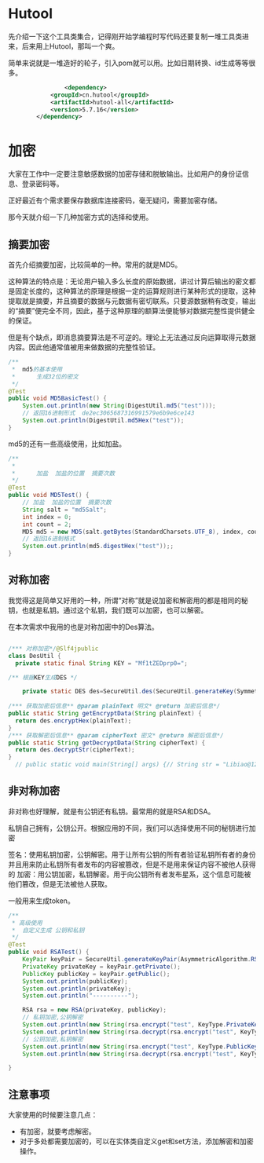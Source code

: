 # Hutool

先介绍一下这个工具类集合，记得刚开始学编程时写代码还要复制一堆工具类进来，后来用上Hutool，那叫一个爽。

简单来说就是一堆造好的轮子，引入pom就可以用。比如日期转换、id生成等等很多。

```xml
				<dependency>
            <groupId>cn.hutool</groupId>
            <artifactId>hutool-all</artifactId>
            <version>5.7.16</version>
        </dependency>
```



# 加密

大家在工作中一定要注意敏感数据的加密存储和脱敏输出。比如用户的身份证信息、登录密码等。

正好最近有个需求要保存数据库连接密码，毫无疑问，需要加密存储。

那今天就介绍一下几种加密方式的选择和使用。

## 摘要加密

首先介绍摘要加密，比较简单的一种。常用的就是MD5。

这种算法的特点是：无论用户输入多么长度的原始数据，讲过计算后输出的密文都是固定长度的，这种算法的原理是根据一定的运算规则进行某种形式的提取，这种提取就是摘要，并且摘要的数据与元数据有密切联系。只要源数据稍有改变，输出的“摘要”便完全不同，因此，基于这种原理的额算法便能够对数据完整性提供健全的保证。

但是有个缺点，即消息摘要算法是不可逆的。理论上无法通过反向运算取得元数据内容。因此他通常值被用来做数据的完整性验证。

```java
/**
 *  md5的基本使用
 *      生成32位的密文
 */
@Test
public void MD5BasicTest() {
    System.out.println(new String(DigestUtil.md5("test")));
    // 返回16进制形式  de2ec3065687316991579e6b9e6ce143
    System.out.println(DigestUtil.md5Hex("test"));
}

```

md5的还有一些高级使用，比如加盐。

```java
/**
 *  
 *      加盐  加盐的位置  摘要次数
 */
@Test
public void MD5Test() {
    // 加盐  加盐的位置  摘要次数
    String salt = "md5Salt";
    int index = 0;
    int count = 2;
    MD5 md5 = new MD5(salt.getBytes(StandardCharsets.UTF_8), index, count);
    // 返回16进制格式
    System.out.println(md5.digestHex("test"));;
}

```

## 对称加密

我觉得这是简单又好用的一种，所谓“对称”就是说加密和解密用的都是相同的秘钥，也就是私钥。通过这个私钥，我们既可以加密，也可以解密。

在本次需求中我用的也是对称加密中的Des算法。

```java

/*** 对称加密*/@Slf4jpublic 
class DesUtil {
  private static final String KEY = "Mf1tZEDprp0=";

/** 根据KEY生成DES */

	private static DES des=SecureUtil.des(SecureUtil.generateKey(SymmetricAlgorithm.DES.getValue(),KEY.getBytes()).getEncoded()); 
  
/*** 获取加密后信息** @param plainText 明文* @return 加密后信息*/
public static String getEncryptData(String plainText) {
  return des.encryptHex(plainText);
}
/*** 获取解密后信息** @param cipherText 密文* @return 解密后信息*/
public static String getDecryptData(String cipherText) {
  return des.decryptStr(cipherText);
}
  // public static void main(String[] args) {// String str = "Libiao@123";// String EncryptStr = getEncryptData(str);// log.info("加密后数据为,EncryptStr:{}",EncryptStr);// log.info("解密后数据为,str:{}",getDecryptData(EncryptStr));// }}
```

## 非对称加密

非对称也好理解，就是有公钥还有私钥。最常用的就是RSA和DSA。

私钥自己拥有，公钥公开。根据应用的不同，我们可以选择使用不同的秘钥进行加密

签名：使用私钥加密，公钥解密。用于让所有公钥的所有者验证私钥所有者的身份并且用来防止私钥所有者发布的内容被篡改，但是不是用来保证内容不被他人获得的
加密：用公钥加密，私钥解密。用于向公钥所有者发布星系，这个信息可能被他们篡改，但是无法被他人获取。

一般用来生成token。

```java
/**
 * 高级使用
 *  自定义生成 公钥和私钥
 */
@Test
public void RSATest() {
    KeyPair keyPair = SecureUtil.generateKeyPair(AsymmetricAlgorithm.RSA.getValue());
    PrivateKey privateKey = keyPair.getPrivate();
    PublicKey publicKey = keyPair.getPublic();
    System.out.println(publicKey);
    System.out.println(privateKey);
    System.out.println("----------");

    RSA rsa = new RSA(privateKey, publicKey);
    // 私钥加密,公钥解密
    System.out.println(new String(rsa.encrypt("test", KeyType.PrivateKey)));
    System.out.println(new String(rsa.decrypt(rsa.encrypt("test", KeyType.PrivateKey), KeyType.PublicKey)));
    // 公钥加密,私钥解密
    System.out.println(new String(rsa.encrypt("test", KeyType.PublicKey)));
    System.out.println(new String(rsa.decrypt(rsa.encrypt("test", KeyType.PublicKey), KeyType.PrivateKey)));

}

```

## 注意事项

大家使用的时候要注意几点：

- 有加密，就要考虑解密。
- 对于多处都需要加密的，可以在实体类自定义get和set方法，添加解密和加密操作。

